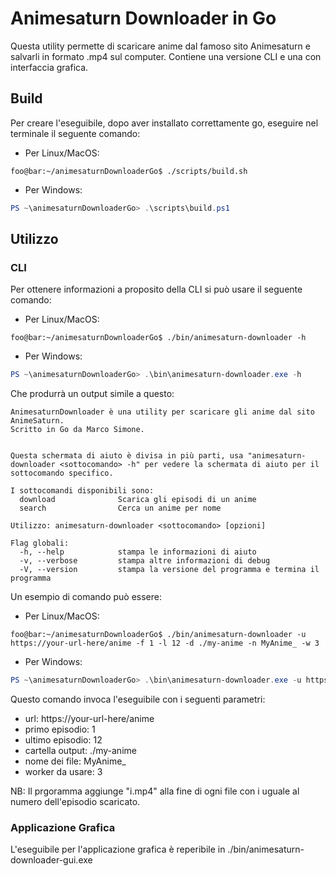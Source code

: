 # Animesaturn Downloader in Go
Questa utility permette di scaricare anime dal famoso sito Animesaturn e salvarli in formato .mp4 sul computer. Contiene una versione CLI e una con interfaccia grafica.

## Build
Per creare l'eseguibile, dopo aver installato correttamente go, eseguire nel terminale il seguente comando:
- Per Linux/MacOS: 
```console
foo@bar:~/animesaturnDownloaderGo$ ./scripts/build.sh
```
- Per Windows:
```powershell
PS ~\animesaturnDownloaderGo> .\scripts\build.ps1
```

## Utilizzo
### CLI
Per ottenere informazioni a proposito della CLI si può usare il seguente comando:
- Per Linux/MacOS:
```console
foo@bar:~/animesaturnDownloaderGo$ ./bin/animesaturn-downloader -h
```
- Per Windows:
```powershell
PS ~\animesaturnDownloaderGo> .\bin\animesaturn-downloader.exe -h
```
Che produrrà un output simile a questo:
```console
AnimesaturnDownloader è una utility per scaricare gli anime dal sito AnimeSaturn.
Scritto in Go da Marco Simone.


Questa schermata di aiuto è divisa in più parti, usa "animesaturn-downloader <sottocomando> -h" per vedere la schermata di aiuto per il sottocomando specifico.

I sottocomandi disponibili sono:
  download              Scarica gli episodi di un anime
  search                Cerca un anime per nome

Utilizzo: animesaturn-downloader <sottocomando> [opzioni]

Flag globali:
  -h, --help            stampa le informazioni di aiuto
  -v, --verbose         stampa altre informazioni di debug
  -V, --version         stampa la versione del programma e termina il programma
```

Un esempio di comando può essere:
- Per Linux/MacOS:
```console
foo@bar:~/animesaturnDownloaderGo$ ./bin/animesaturn-downloader -u https://your-url-here/anime -f 1 -l 12 -d ./my-anime -n MyAnime_ -w 3
```
- Per Windows:
```powershell
PS ~\animesaturnDownloaderGo> .\bin\animesaturn-downloader.exe -u https://your-url-here/anime -f 1 -l 12 -d ./my-anime -n MyAnime_ -w 3
```
Questo comando invoca l'eseguibile con i seguenti parametri:
- url: https[]()://your-url-here/anime
- primo episodio: 1
- ultimo episodio: 12
- cartella output: ./my-anime
- nome dei file: MyAnime\_
- worker da usare: 3
  
NB: Il prgoramma aggiunge "i.mp4" alla fine di ogni file con i uguale al numero dell'episodio scaricato.

### Applicazione Grafica
L'eseguibile per l'applicazione grafica è reperibile in ./bin/animesaturn-downloader-gui.exe